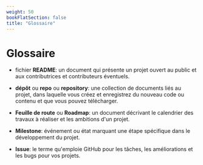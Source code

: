 ```yaml
---
weight: 50
bookFlatSection: false
title: "Glossaire"
---
```


# Glossaire

* fichier **README**: un document qui présente un projet ouvert au public et aux contributrices et contributeurs éventuels.

* **dépôt** ou **repo** ou **repository**: une collection de documents liés au projet, dans laquelle vous créez et enregistrez du nouveau code ou contenu et que vous pouvez télécharger.

* **Feuille de route** ou **Roadmap**: un document décrivant le calendrier des travaux à réaliser et les ambitions d'un projet.

* **Milestone**: événement ou état marquant une étape spécifique dans le développement du projet.

* **Issue**: le terme qu'emploie GitHub pour les tâches, les améliorations et les bugs pour vos projets.